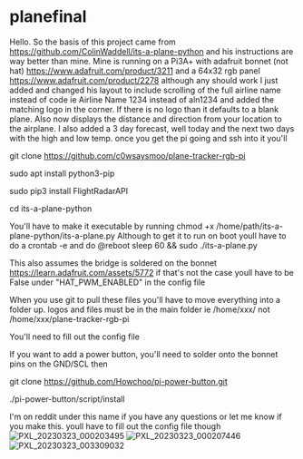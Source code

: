 # planefinal
Hello.
So the basis of this project came from https://github.com/ColinWaddell/its-a-plane-python and his instructions are way better than mine. Mine is running on a Pi3A+ with adafruit bonnet (not hat) https://www.adafruit.com/product/3211 and a 64x32 rgb panel https://www.adafruit.com/product/2278 although any should work
I just added and changed his layout to include scrolling of the full airline name instead of code ie Airline Name 1234 instead of aln1234 and added the matching logo in the corner. If there is no logo than it defaults to a blank plane. Also now displays the distance and direction from your location to the airplane.
I also added a 3 day forecast, well today and the next two days with the high and low temp. 
once you get the pi going and ssh into it you'll

git clone https://github.com/c0wsaysmoo/plane-tracker-rgb-pi

sudo apt install python3-pip

sudo pip3 install FlightRadarAPI

cd its-a-plane-python


You'll have to make it executable by running chmod +x /home/path/its-a-plane-python/its-a-plane.py
Although to get it to run on boot youll have to do a crontab -e and do @reboot sleep 60 && sudo ./its-a-plane.py

This also assumes the bridge is soldered on the bonnet https://learn.adafruit.com/assets/5772 if that's not the case youll have to be False under "HAT_PWM_ENABLED" in the config file

When you use git to pull these files you'll have to move everything into a folder up. logos and files must be in the main folder ie /home/xxx/ not /home/xxx/plane-tracker-rgb-pi

You'll need to fill out the config file


If you want to add a power button, you'll need to solder onto the bonnet pins on the GND/SCL then

git clone https://github.com/Howchoo/pi-power-button.git

./pi-power-button/script/install

I'm on reddit under this name if you have any questions or let me know if you make this. youll have to fill out the config file though
![PXL_20230323_000203495](https://user-images.githubusercontent.com/127139588/227799263-05bafba3-a847-4832-8635-f495ca50358b.jpg)
![PXL_20230323_000207446](https://user-images.githubusercontent.com/127139588/227799264-3d6b1132-a177-4c56-ae65-a33387daacf2.jpg)
![PXL_20230323_003309032](https://user-images.githubusercontent.com/127139588/227799265-e80bd531-704b-440d-8b6f-0e2a6b373294.jpg)


